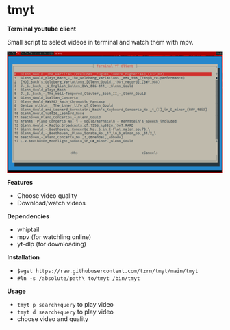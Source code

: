 # tmyt
**Terminal youtube client**

Small script to select videos in terminal and watch them with mpv.

<img src="screenshot.png" alt="drawing" width="700" align="center" />

**Features**
+ Choose video quality
+ Download/watch videos

**Dependencies**
+ whiptail
+ mpv (for watchling online)
+ yt-dlp (for downloading)

**Installation**
+ `$wget https://raw.githubusercontent.com/tzrn/tmyt/main/tmyt`
+ `#ln -s /absolute/path\ to/tmyt /bin/tmyt`

**Usage**
+ `tmyt p search+query` to play video
+ `tmyt d search+query` to play video
+ choose video and quality
